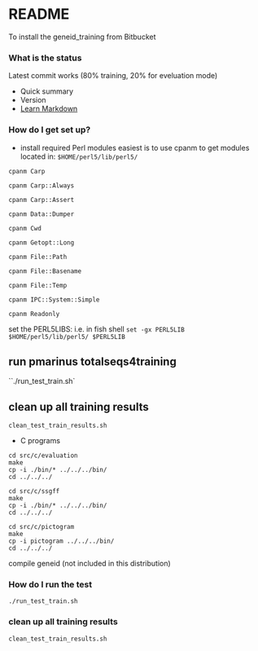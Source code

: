 # README #

To install the geneid_training from Bitbucket

### What is the status ###
Latest commit works  (80% training, 20% for eveluation mode)



* Quick summary
* Version
* [Learn Markdown](https://bitbucket.org/tutorials/markdowndemo)

### How do I get set up? ###

* install required Perl modules
easiest is to use cpanm to get modules located in:
`$HOME/perl5/lib/perl5/`
 

`cpanm Carp`

`cpanm Carp::Always`

`cpanm Carp::Assert` 

`cpanm Data::Dumper`

`cpanm Cwd`

`cpanm Getopt::Long`

`cpanm File::Path`

`cpanm File::Basename`

`cpanm File::Temp` 

`cpanm IPC::System::Simple` 

`cpanm Readonly`

set the PERL5LIBS:
i.e. in fish shell
`set -gx PERL5LIB $HOME/perl5/lib/perl5/ $PERL5LIB`

## run pmarinus totalseqs4training
``./run_test_train.sh`

## clean up all training results
`clean_test_train_results.sh`

* C programs 
```
cd src/c/evaluation
make
cp -i ./bin/* ../../../bin/
cd ../../../

cd src/c/ssgff
make
cp -i ./bin/* ../../../bin/
cd ../../../

cd src/c/pictogram
make
cp -i pictogram ../../../bin/
cd ../../../
```
compile geneid (not included in this distribution)

### How do I run the test ###
`./run_test_train.sh`

### clean up all training results ###
`clean_test_train_results.sh`